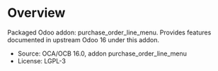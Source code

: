 # Overview

Packaged Odoo addon: purchase_order_line_menu. Provides features documented in upstream Odoo 16 under this addon.

- Source: OCA/OCB 16.0, addon purchase_order_line_menu
- License: LGPL-3

